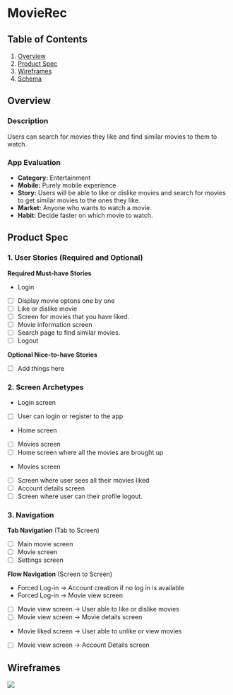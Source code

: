 # MovieRec

## Table of Contents
1. [Overview](#Overview)
1. [Product Spec](#Product-Spec)
1. [Wireframes](#Wireframes)
2. [Schema](#Schema)

## Overview
### Description
Users can search for movies they like and find similar movies to them to watch.

### App Evaluation
- **Category:**
Entertainment
- **Mobile:**
Purely mobile experience
- **Story:**
Users will be able to like or dislike movies and search for movies to get similar movies to the ones they like.
- **Market:**
Anyone who wants to watch a movie.
- **Habit:**
Decide faster on which movie to watch.


## Product Spec

### 1. User Stories (Required and Optional)

**Required Must-have Stories**

* Login
- [ ] Display movie optons one by one
- [ ] Like or dislike movie
- [ ] Screen for movies that you have liked.
- [ ] Movie information screen
- [ ] Search page to find similar movies.
- [ ] Logout

**Optional Nice-to-have Stories**
- [ ] Add things here

### 2. Screen Archetypes

* Login screen
- [ ] User can login or register to the app
* Home screen
- [ ] Movies screen
- [ ] Home screen where all the movies are brought up
* Movies screen
- [ ] Screen where user sees all their movies liked
- [ ] Account details screen
- [ ] Screen where user can their profile logout.
  
### 3. Navigation

**Tab Navigation** (Tab to Screen)

- [ ] Main movie screen
- [ ] Movie screen
- [ ] Settings screen

**Flow Navigation** (Screen to Screen)

* Forced Log-in -> Account creation if no log in is available
* Forced Log-in -> Movie view screen
- [ ] Movie view screen -> User able to like or dislike movies
- [ ] Movie view screen -> Movie details screen
* Movie liked screen -> User able to unlike or view movies
- [ ] Movie view screen -> Account Details screen

## Wireframes
![](./foodhubDiagram.png)

